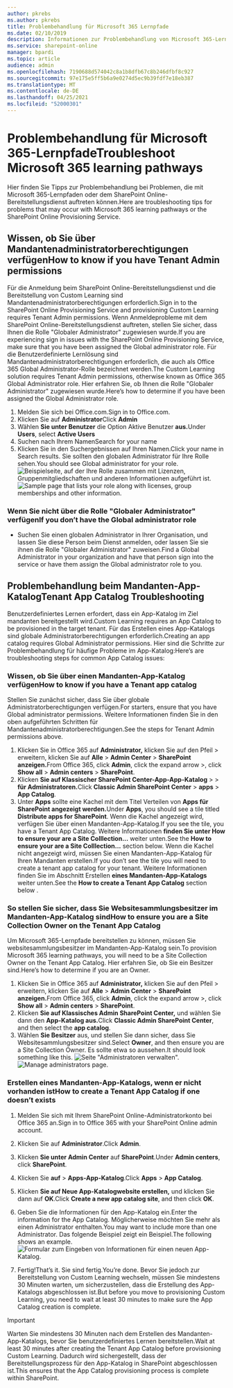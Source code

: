 ```yaml
---
author: pkrebs
ms.author: pkrebs
title: Problembehandlung für Microsoft 365 Lernpfade
ms.date: 02/10/2019
description: Informationen zur Problembehandlung von Microsoft 365-Lernpfaden
ms.service: sharepoint-online
manager: bpardi
ms.topic: article
audience: admin
ms.openlocfilehash: 7190688d574042c8a1b8dfb67c8b246dfbf8c927
ms.sourcegitcommit: 97e175e5ff5b6a9e0274d5ec9b39fdf7e18eb387
ms.translationtype: MT
ms.contentlocale: de-DE
ms.lasthandoff: 04/25/2021
ms.locfileid: "52000301"
---
```

# <a name="troubleshoot-microsoft-365-learning-pathways"></a><span data-ttu-id="d9c72-103">Problembehandlung für Microsoft 365-Lernpfade</span><span class="sxs-lookup"><span data-stu-id="d9c72-103">Troubleshoot Microsoft 365 learning pathways</span></span>

<span data-ttu-id="d9c72-104">Hier finden Sie Tipps zur Problembehandlung bei Problemen, die mit Microsoft 365-Lernpfaden oder dem SharePoint Online-Bereitstellungsdienst auftreten können.</span><span class="sxs-lookup"><span data-stu-id="d9c72-104">Here are troubleshooting tips for problems that may occur with Microsoft 365 learning pathways or the SharePoint Online Provisioning Service.</span></span>

## <a name="how-to-know-if-you-have-tenant-admin-permissions"></a><span data-ttu-id="d9c72-105">Wissen, ob Sie über Mandantenadministratorberechtigungen verfügen</span><span class="sxs-lookup"><span data-stu-id="d9c72-105">How to know if you have Tenant Admin permissions</span></span>

<span data-ttu-id="d9c72-106">Für die Anmeldung beim SharePoint Online-Bereitstellungsdienst und die Bereitstellung von Custom Learning sind Mandantenadministratorberechtigungen erforderlich.</span><span class="sxs-lookup"><span data-stu-id="d9c72-106">Sign in to the SharePoint Online Provisioning Service and provisioning Custom Learning requires Tenant Admin permissions.</span></span> <span data-ttu-id="d9c72-107">Wenn Anmeldeprobleme mit dem SharePoint Online-Bereitstellungsdienst auftreten, stellen Sie sicher, dass Ihnen die Rolle "Globaler Administrator" zugewiesen wurde.</span><span class="sxs-lookup"><span data-stu-id="d9c72-107">If you are experiencing sign in issues with the SharePoint Online Provisioning Service, make sure that you have been assigned the Global administrator role.</span></span> <span data-ttu-id="d9c72-108">Für die Benutzerdefinierte Lernlösung sind Mandantenadministratorberechtigungen erforderlich, die auch als Office 365 Global Administrator-Rolle bezeichnet werden.</span><span class="sxs-lookup"><span data-stu-id="d9c72-108">The Custom Learning solution requires Tenant Admin permissions, otherwise known as Office 365 Global Administrator role.</span></span> <span data-ttu-id="d9c72-109">Hier erfahren Sie, ob Ihnen die Rolle "Globaler Administrator" zugewiesen wurde.</span><span class="sxs-lookup"><span data-stu-id="d9c72-109">Here’s how to determine if you have been assigned the Global Administrator role.</span></span>

1.  <span data-ttu-id="d9c72-110">Melden Sie sich bei Office.com.</span><span class="sxs-lookup"><span data-stu-id="d9c72-110">Sign in to Office.com.</span></span>
2.  <span data-ttu-id="d9c72-111">Klicken Sie auf **Administrator**</span><span class="sxs-lookup"><span data-stu-id="d9c72-111">Click **Admin**</span></span>
3.  <span data-ttu-id="d9c72-112">Wählen **Sie unter Benutzer** die Option Aktive Benutzer **aus.**</span><span class="sxs-lookup"><span data-stu-id="d9c72-112">Under **Users**, select **Active Users**</span></span>
4.  <span data-ttu-id="d9c72-113">Suchen nach Ihrem Namen</span><span class="sxs-lookup"><span data-stu-id="d9c72-113">Search for your name</span></span>
5.  <span data-ttu-id="d9c72-114">Klicken Sie in den Suchergebnissen auf Ihren Namen.</span><span class="sxs-lookup"><span data-stu-id="d9c72-114">Click your name in Search results.</span></span> <span data-ttu-id="d9c72-115">Sie sollten den globalen Administrator für Ihre Rolle sehen.</span><span class="sxs-lookup"><span data-stu-id="d9c72-115">You should see Global administrator for your role.</span></span>
<span data-ttu-id="d9c72-116">![Beispielseite, auf der Ihre Rolle zusammen mit Lizenzen, Gruppenmitgliedschaften und anderen Informationen aufgeführt ist.](media/cg-globaladminrole.png)</span><span class="sxs-lookup"><span data-stu-id="d9c72-116">![Sample page that lists your role along with licenses, group memberships and other information.](media/cg-globaladminrole.png)</span></span>

### <a name="if-you-dont-have-the-global-administrator-role"></a><span data-ttu-id="d9c72-117">Wenn Sie nicht über die Rolle "Globaler Administrator" verfügen</span><span class="sxs-lookup"><span data-stu-id="d9c72-117">If you don’t have the Global administrator role</span></span>
- <span data-ttu-id="d9c72-118">Suchen Sie einen globalen Administrator in Ihrer Organisation, und lassen Sie diese Person beim Dienst anmelden, oder lassen Sie sie ihnen die Rolle "Globaler Administrator" zuweisen.</span><span class="sxs-lookup"><span data-stu-id="d9c72-118">Find a Global Administrator in your organization and have that person sign into the service or have them assign the Global administrator role to you.</span></span>

## <a name="tenant-app-catalog-troubleshooting"></a><span data-ttu-id="d9c72-119">Problembehandlung beim Mandanten-App-Katalog</span><span class="sxs-lookup"><span data-stu-id="d9c72-119">Tenant App Catalog Troubleshooting</span></span>
<span data-ttu-id="d9c72-120">Benutzerdefiniertes Lernen erfordert, dass ein App-Katalog im Ziel mandanten bereitgestellt wird.</span><span class="sxs-lookup"><span data-stu-id="d9c72-120">Custom Learning requires an App Catalog to be provisioned in the target tenant.</span></span> <span data-ttu-id="d9c72-121">Für das Erstellen eines App-Katalogs sind globale Administratorberechtigungen erforderlich.</span><span class="sxs-lookup"><span data-stu-id="d9c72-121">Creating an app catalog requires Global Administrator permissions.</span></span> <span data-ttu-id="d9c72-122">Hier sind die Schritte zur Problembehandlung für häufige Probleme im App-Katalog:</span><span class="sxs-lookup"><span data-stu-id="d9c72-122">Here’s are troubleshooting steps for common App Catalog issues:</span></span>

### <a name="how-to-know-if-you-have-a-tenant-app-catalog"></a><span data-ttu-id="d9c72-123">Wissen, ob Sie über einen Mandanten-App-Katalog verfügen</span><span class="sxs-lookup"><span data-stu-id="d9c72-123">How to know if you have a Tenant app catalog</span></span> 
<span data-ttu-id="d9c72-124">Stellen Sie zunächst sicher, dass Sie über globale Administratorberechtigungen verfügen.</span><span class="sxs-lookup"><span data-stu-id="d9c72-124">For starters, ensure that you have Global administrator permissions.</span></span> <span data-ttu-id="d9c72-125">Weitere Informationen finden Sie in den oben aufgeführten Schritten für Mandantenadministratorberechtigungen.</span><span class="sxs-lookup"><span data-stu-id="d9c72-125">See the steps for Tenant Admin permissions above.</span></span>

1. <span data-ttu-id="d9c72-126">Klicken Sie in Office 365 auf **Administrator,** klicken Sie auf den Pfeil > erweitern, klicken Sie auf **Alle**  >  **Admin Center**  >  **SharePoint anzeigen.**</span><span class="sxs-lookup"><span data-stu-id="d9c72-126">From Office 365, click **Admin**, click the expand arrow >, click **Show all** > **Admin centers** > **SharePoint**.</span></span>
2. <span data-ttu-id="d9c72-127">Klicken **Sie auf Klassischer SharePoint Center-App-App-Katalog**  >    >  **für Administratoren.**</span><span class="sxs-lookup"><span data-stu-id="d9c72-127">Click **Classic Admin SharePoint Center** > **apps** > **App Catalog**.</span></span>
3. <span data-ttu-id="d9c72-128">Unter **Apps** sollte eine Kachel mit dem Titel Verteilen von **Apps für SharePoint angezeigt werden.**</span><span class="sxs-lookup"><span data-stu-id="d9c72-128">Under **Apps**, you should see a tile titled **Distribute apps for SharePoint**.</span></span> <span data-ttu-id="d9c72-129">Wenn die Kachel angezeigt wird, verfügen Sie über einen Mandanten-App-Katalog.</span><span class="sxs-lookup"><span data-stu-id="d9c72-129">If you see the tile, you have a Tenant App Catalog.</span></span> <span data-ttu-id="d9c72-130">Weitere Informationen **finden Sie unter How to ensure your are a Site Colllection...** weiter unten.</span><span class="sxs-lookup"><span data-stu-id="d9c72-130">See the **How to ensure your are a Site Colllection...** section below.</span></span> <span data-ttu-id="d9c72-131">Wenn die Kachel nicht angezeigt wird, müssen Sie einen Mandanten-App-Katalog für Ihren Mandanten erstellen.</span><span class="sxs-lookup"><span data-stu-id="d9c72-131">If you don’t see the tile you will need to create a tenant app catalog for your tenant.</span></span> <span data-ttu-id="d9c72-132">Weitere Informationen finden Sie im Abschnitt Erstellen **eines Mandanten-App-Katalogs** weiter unten.</span><span class="sxs-lookup"><span data-stu-id="d9c72-132">See the **How to create a Tenant App Catalog** section below .</span></span>

### <a name="how-to-ensure-you-are-a-site-collection-owner-on-the-tenant-app-catalog"></a><span data-ttu-id="d9c72-133">So stellen Sie sicher, dass Sie Websitesammlungsbesitzer im Mandanten-App-Katalog sind</span><span class="sxs-lookup"><span data-stu-id="d9c72-133">How to ensure you are a Site Collection Owner on the Tenant App Catalog</span></span> 
<span data-ttu-id="d9c72-134">Um Microsoft 365-Lernpfade bereitstellen zu können, müssen Sie websitesammlungsbesitzer im Mandanten-App-Katalog sein.</span><span class="sxs-lookup"><span data-stu-id="d9c72-134">To provision Microsoft 365 learning pathways, you will need to be a Site Collection Owner on the Tenant App Catalog.</span></span> <span data-ttu-id="d9c72-135">Hier erfahren Sie, ob Sie ein Besitzer sind.</span><span class="sxs-lookup"><span data-stu-id="d9c72-135">Here’s how to determine if you are an Owner.</span></span>

1. <span data-ttu-id="d9c72-136">Klicken Sie in Office 365 auf **Administrator,** klicken Sie auf den Pfeil > erweitern, klicken Sie auf **Alle**  >  **Admin Center**  >  **SharePoint anzeigen.**</span><span class="sxs-lookup"><span data-stu-id="d9c72-136">From Office 365, click **Admin**, click the expand arrow >, click **Show all** > **Admin centers** > **SharePoint**.</span></span>
2. <span data-ttu-id="d9c72-137">Klicken **Sie auf Klassisches Admin SharePoint Center,** und wählen Sie dann den **App-Katalog aus.**</span><span class="sxs-lookup"><span data-stu-id="d9c72-137">Click **Classic Admin SharePoint Center**, and then select the **app catalog**.</span></span>
3. <span data-ttu-id="d9c72-138">Wählen **Sie Besitzer** aus, und stellen Sie dann sicher, dass Sie Websitesammlungsbesitzer sind.</span><span class="sxs-lookup"><span data-stu-id="d9c72-138">Select **Owner**, and then ensure you are a Site Collection Owner.</span></span> <span data-ttu-id="d9c72-139">Es sollte etwa so aussehen.</span><span class="sxs-lookup"><span data-stu-id="d9c72-139">It should look something like this.</span></span>
<span data-ttu-id="d9c72-140">![Seite "Administratoren verwalten".](media/cg-sitecollectionowner.png)</span><span class="sxs-lookup"><span data-stu-id="d9c72-140">![Manage administrators page.](media/cg-sitecollectionowner.png)</span></span>

### <a name="how-to-create-a-tenant-app-catalog-if-one-doesnt-exists"></a><span data-ttu-id="d9c72-141">Erstellen eines Mandanten-App-Katalogs, wenn er nicht vorhanden ist</span><span class="sxs-lookup"><span data-stu-id="d9c72-141">How to create a Tenant App Catalog if one doesn’t exists</span></span> 
1. <span data-ttu-id="d9c72-142">Melden Sie sich mit Ihrem SharePoint Online-Administratorkonto bei Office 365 an.</span><span class="sxs-lookup"><span data-stu-id="d9c72-142">Sign in to Office 365 with your SharePoint Online admin account.</span></span>
2. <span data-ttu-id="d9c72-143">Klicken Sie auf **Administrator**.</span><span class="sxs-lookup"><span data-stu-id="d9c72-143">Click **Admin**.</span></span>
3. <span data-ttu-id="d9c72-144">Klicken **Sie unter Admin Center** auf **SharePoint**.</span><span class="sxs-lookup"><span data-stu-id="d9c72-144">Under **Admin centers**, click **SharePoint**.</span></span> 
4. <span data-ttu-id="d9c72-145">Klicken Sie **auf**  >  **Apps-App-Katalog**.</span><span class="sxs-lookup"><span data-stu-id="d9c72-145">Click **Apps** > **App Catalog**.</span></span>
5. <span data-ttu-id="d9c72-146">Klicken **Sie auf Neue App-Katalogwebsite erstellen,** und klicken Sie dann auf **OK**.</span><span class="sxs-lookup"><span data-stu-id="d9c72-146">Click **Create a new app catalog site**, and then click **OK**.</span></span> 
6.  <span data-ttu-id="d9c72-147">Geben Sie die Informationen für den App-Katalog ein.</span><span class="sxs-lookup"><span data-stu-id="d9c72-147">Enter the information for the App Catalog.</span></span> <span data-ttu-id="d9c72-148">Möglicherweise möchten Sie mehr als einen Administrator enthalten.</span><span class="sxs-lookup"><span data-stu-id="d9c72-148">You may want to include more than one Administrator.</span></span> <span data-ttu-id="d9c72-149">Das folgende Beispiel zeigt ein Beispiel.</span><span class="sxs-lookup"><span data-stu-id="d9c72-149">The following shows an example.</span></span>  
![Formular zum Eingeben von Informationen für einen neuen App-Katalog.](media/cg-appcatalogfinish.png)

7.  <span data-ttu-id="d9c72-151">Fertig!</span><span class="sxs-lookup"><span data-stu-id="d9c72-151">That’s it.</span></span> <span data-ttu-id="d9c72-152">Sie sind fertig.</span><span class="sxs-lookup"><span data-stu-id="d9c72-152">You’re done.</span></span> <span data-ttu-id="d9c72-153">Bevor Sie jedoch zur Bereitstellung von Custom Learning wechseln, müssen Sie mindestens 30 Minuten warten, um sicherzustellen, dass die Erstellung des App-Katalogs abgeschlossen ist.</span><span class="sxs-lookup"><span data-stu-id="d9c72-153">But before you move to provisioning Custom Learning, you need to wait at least 30 minutes to make sure the App Catalog creation is complete.</span></span> 

> [!IMPORTANT]
> <span data-ttu-id="d9c72-154">Warten Sie mindestens 30 Minuten nach dem Erstellen des Mandanten-App-Katalogs, bevor Sie benutzerdefiniertes Lernen bereitstellen.</span><span class="sxs-lookup"><span data-stu-id="d9c72-154">Wait at least 30 minutes after creating the Tenant App Catalog before provisioning Custom Learning.</span></span> <span data-ttu-id="d9c72-155">Dadurch wird sichergestellt, dass der Bereitstellungsprozess für den App-Katalog in SharePoint abgeschlossen ist.</span><span class="sxs-lookup"><span data-stu-id="d9c72-155">This ensures that the App Catalog provisioning process is complete within SharePoint.</span></span> 